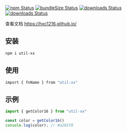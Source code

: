 [![npm Status](https://img.shields.io/npm/v/util-xx.png)](https://img.shields.io/npm/v/util-xx)
[![bundleSize Status](https://img.shields.io/bundlephobia/min/util-xx.png)](https://img.shields.io/bundlephobia/min/util-xx)
[![downloads Status](https://img.shields.io/npm/dm/util-xx)](https://img.shields.io/npm/dm/util-xx)
[![downloads Status](https://img.shields.io/coverallsCoverage/github/hxc1216/util-xx?branch=dev)](https://img.shields.io/coverallsCoverage/github/hxc1216/util-xx?branch=dev)



查看文档 <https://hxc1216.github.io/>
## 安装
```sh
npm i util-xx
```

## 使用
```sh
import { fnName } from "util-xx"
```

## 示例
```js
import { getColor16 } from "util-xx"

const color = getColor16()
console.log(color); // #a2b5f8

```
